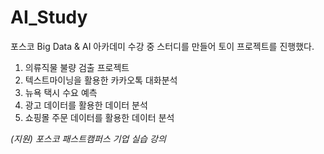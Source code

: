 # AI_Study
 
포스코 Big Data & AI 아카데미 수강 중 스터디를 만들어 토이 프로젝트를 진행했다.  
1. 의류직물 불량 검출 프로젝트
2. 텍스트마이닝을 활용한 카카오톡 대화분석
3. 뉴욕 택시 수요 예측
4. 광고 데이터를 활용한 데이터 분석
5. 쇼핑몰 주문 데이터를 활용한 데이터 분석

*(지원) 포스코 패스트캠퍼스 기업 실습 강의*
